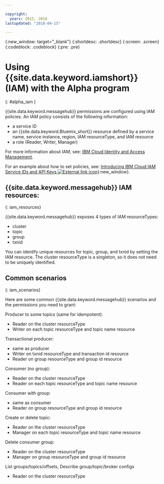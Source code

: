 ```yaml
---

copyright:
  years: 2015, 2018
lastupdated: "2018-04-15"

---
```


{:new_window: target="_blank"}
{:shortdesc: .shortdesc}
{:screen: .screen}
{:codeblock: .codeblock}
{:pre: .pre}

# Using {{site.data.keyword.iamshort}} (IAM) with the Alpha program
{: #alpha_iam }

{{site.data.keyword.messagehub}} permissions are configured using IAM policies. An IAM policy consists of the following information:

* a service ID
* an {{site.data.keyword.Bluemix_short}} resource defined by a service name, service instance, region, IAM resourceType, and IAM resource
* a role (Reader, Writer, Manager)

For more information about IAM, see: 
[IBM Cloud Identity and Access Management](/docs/iam/index.html#iamoverview).

For an example about how to set policies, see: 
[Introducing IBM Cloud IAM Service IDs and API Keys ![External link icon](../../icons/launch-glyph.svg "External link icon")](https://www.ibm.com/blogs/bluemix/2017/10/introducing-ibm-cloud-iam-service-ids-api-keys/){:new_window}.

## {{site.data.keyword.messagehub}} IAM resources:
{: iam_resources}

{{site.data.keyword.messagehub}} exposes 4 types of IAM resourceTypes:

* cluster
* topic
* group
* txnid

You can identify unique resources for topic, group, and txnid by setting the IAM resource. The cluster resourceType is a singleton, so it does not need to be uniquely identified.

## Common scenarios
{: iam_scenarios}

Here are some common {{site.data.keyword.messagehub}} scenarios and the permissions you need to grant:

Producer to some topics (same for idempotent):
* Reader on the cluster resourceType
* Writer on each topic resourceType and topic name resource

Transactional producer:
* same as producer
* Writer on txnid resourceType and transaction id resource
* Reader on group resourceType and group id resource

Consumer (no group):
* Reader on the cluster resourceType
* Reader on each topic resourceType and topic name resource

Consumer with group:
* same as consumer
* Reader on group resourceType and group id resource

Create or delete topic:
* Reader on the cluster resourceType
* Manager on each topic resourceType and topic name resource

Delete consumer group:
* Reader on the cluster resourceType
* Manager on group resourceType and group id resource

List groups/topics/offsets, Describe group/topic/broker configs
* Reader on the cluster resourceType









